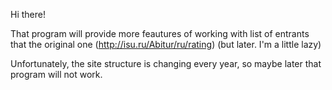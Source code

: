 Hi there!

That program will provide more feautures of working with list of entrants that the original one (http://isu.ru/Abitur/ru/rating) (but later. I'm a little lazy)

Unfortunately, the site structure is changing every year, so maybe later that program will not work.
